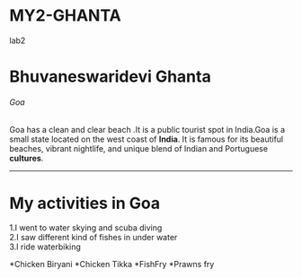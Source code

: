 # MY2-GHANTA
lab2
# Bhuvaneswaridevi Ghanta
###### Goa
 
Goa has a clean and clear beach .It is a public tourist spot in India.Goa is a small state located on the west coast of **India**. It is famous for its beautiful beaches, vibrant nightlife, and unique blend of Indian and Portuguese **cultures**.
******
# My activities in Goa
1.I went to water skying and scuba diving    
2.I saw different kind of fishes in under water   
3.I ride waterbiking 

*Chicken Biryani 
*Chicken Tikka
*FishFry
*Prawns fry





